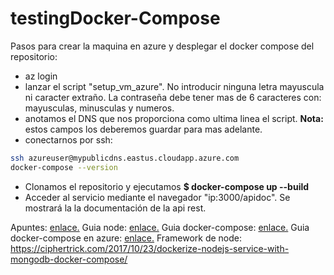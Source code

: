 # testingDocker-Compose

Pasos para crear la maquina en azure y desplegar el docker compose del repositorio: 
 - az login
 - lanzar el script "setup_vm_azure". No introducir ninguna letra mayuscula ni caracter extraño. La contraseña debe tener mas de 6 caracteres con: mayusculas, minusculas y numeros.
 - anotamos el DNS que nos proporciona como ultima linea el script. **Nota:** estos campos los deberemos guardar para mas adelante.
 - conectarnos por ssh:
``` bash
ssh azureuser@mypublicdns.eastus.cloudapp.azure.com
docker-compose --version
```
 - Clonamos el repositorio y ejecutamos __$ docker-compose up --build__
 - Acceder al servicio mediante el navegador "ip:3000/apidoc". Se mostrará la la documentación de la api rest.

Apuntes: [enlace.](http://jj.github.io/CC/documentos/temas/Contenedores)
Guia node: [enlace.](https://nodejs.org/en/docs/guides/nodejs-docker-webapp)
Guia docker-compose: [enlace.](https://jsitech1.gitbooks.io/meet-docker/content/docker_compose.html)
Guia docker-compose en azure: [enlace.](https://docs.microsoft.com/es-es/azure/virtual-machines/linux/docker-compose-quickstart)
Framework de node: https://ciphertrick.com/2017/10/23/dockerize-nodejs-service-with-mongodb-docker-compose/

